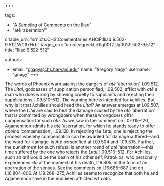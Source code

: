 +++

tags:
- "A Sampling of Comments on the Iliad"
- "atē ‘aberration’"

citable_urn: "urn:cts:CHS:Commentaries.AHCIP:Iliad.9.502-9.512.WC97Hxh"
target_urn: "urn:cts:greekLit:tlg0012.tlg001:9.502-9.512"
title: "Iliad 9.502-512"

authors:
- email: "gnagy@chs.harvard.edu"
  name: "Gregory Nagy"
  username: "gnagy"
+++

<p>The words of Phoenix warn against the dangers of <em>atē</em> ‘aberration’, I.09.512. The <em>Litai</em>, goddesses of supplication personified, I.09.502, afflict with <em>atē</em> a man who does wrong by showing cruelty to suppliants and rejecting their supplications, I.09.510–512. The warning here is intended for Achilles. But why is it that Achilles should heed the <em>Litai</em>? An answer emerges at I.09.507, where the <em>Litai</em> are said to heal the damage caused by the <em>atē</em> ‘aberration’ that is committed by wrongdoers when these wrongdoers offer compensation for such <em>atē</em>. As we saw in the comment on I.09.115–120, Agamemnon admits his <em>atē</em> ‘aberration, for which he stands ready to offer <em>apoina</em> ‘compensation’, I.09.120. In rejecting the <em>Litai</em>, one is rejecting the process whereby compensation can be awarded for damage suffered—and the word for ‘damage’ is <em>Atē</em> personified at I.09.504 and I.09.505. Further, the punishment for such refusal is another round of <em>atē</em> ‘aberration’—this time suffered by the one who rejects the <em>Litai</em>, I.09.510–512. For Achilles, such an <em>atē</em> would be the death of his other self, Patroklos, who personally experiences <em>atē</em> at the moment of his death, I.16.805, in the form of an aberration of the senses. See the comments on I.16.685–687 and on I.16.804–806. At I.19.268–275, Achilles seems to recognize that both he and Agamemnon have in the end been afflicted with <em>atē</em>.  </p>